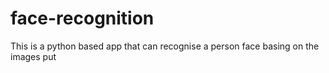 # face-recognition
This is a python based app that can recognise a person face basing on the images put
